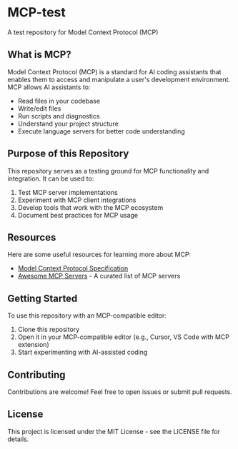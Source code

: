 # MCP-test

A test repository for Model Context Protocol (MCP)

## What is MCP?

Model Context Protocol (MCP) is a standard for AI coding assistants that enables them to access and manipulate a user's development environment. MCP allows AI assistants to:

- Read files in your codebase
- Write/edit files
- Run scripts and diagnostics
- Understand your project structure
- Execute language servers for better code understanding

## Purpose of this Repository

This repository serves as a testing ground for MCP functionality and integration. It can be used to:

1. Test MCP server implementations
2. Experiment with MCP client integrations
3. Develop tools that work with the MCP ecosystem
4. Document best practices for MCP usage

## Resources

Here are some useful resources for learning more about MCP:

- [Model Context Protocol Specification](https://github.com/liveblocks/model-context-protocol)
- [Awesome MCP Servers](https://github.com/appcypher/awesome-mcp-servers) - A curated list of MCP servers

## Getting Started

To use this repository with an MCP-compatible editor:

1. Clone this repository
2. Open it in your MCP-compatible editor (e.g., Cursor, VS Code with MCP extension)
3. Start experimenting with AI-assisted coding

## Contributing

Contributions are welcome! Feel free to open issues or submit pull requests.

## License

This project is licensed under the MIT License - see the LICENSE file for details.
